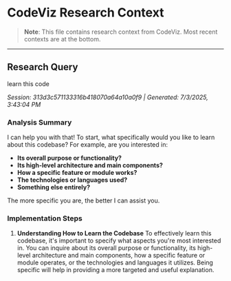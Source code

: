 # CodeViz Research Context

> **Note**: This file contains research context from CodeViz. Most recent contexts are at the bottom.

---

## Research Query

learn this code

*Session: 313d3c571133316b418070a64a10a0f9 | Generated: 7/3/2025, 3:43:04 PM*

### Analysis Summary

I can help you with that! To start, what specifically would you like to learn about this codebase? For example, are you interested in:

*   **Its overall purpose or functionality?**
*   **Its high-level architecture and main components?**
*   **How a specific feature or module works?**
*   **The technologies or languages used?**
*   **Something else entirely?**

The more specific you are, the better I can assist you.

### Implementation Steps

1. **Understanding How to Learn the Codebase**
   To effectively learn this codebase, it's important to specify what aspects you're most interested in. You can inquire about its overall purpose or functionality, its high-level architecture and main components, how a specific feature or module operates, or the technologies and languages it utilizes. Being specific will help in providing a more targeted and useful explanation.

